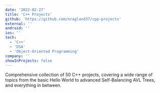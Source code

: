 ```yaml
---
date: '2022-02-27'
title: 'C++ Projects'
github: 'https://github.com/nragland37/cpp-projects'
external: ''
android: ''
ios: ''
tech:
  - 'C++'
  - 'DSA'
  - 'Object-Oriented Programming'
company: ''
showInProjects: false
---
```


<!--
<p align="center">
  <img src="/assets/projects/cpp.png" alt="logo" style="width: 100%; max-width: 275px;" />
</p>
-->

Comprehensive collection of 50 C++ projects, covering a wide range of topics from the basic Hello World to advanced Self-Balancing AVL Trees, and everything in between.
